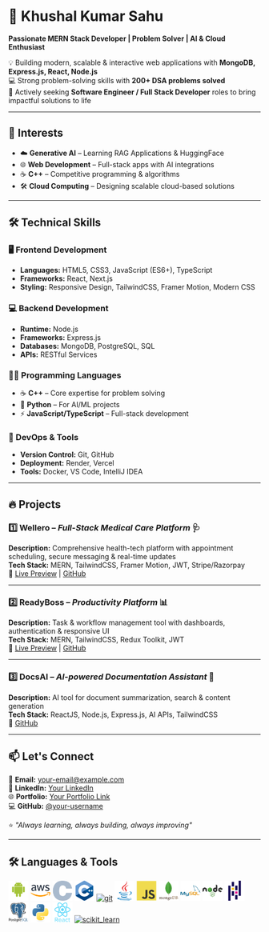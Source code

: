 # 🚀 Khushal Kumar Sahu  
**Passionate MERN Stack Developer | Problem Solver | AI & Cloud Enthusiast**  

💡 Building modern, scalable & interactive web applications with **MongoDB, Express.js, React, Node.js**  
💻 Strong problem-solving skills with **200+ DSA problems solved**  
🎯 Actively seeking **Software Engineer / Full Stack Developer** roles to bring impactful solutions to life  

---

## 🎯 Interests  
- ☁️ **Generative AI** – Learning RAG Applications & HuggingFace  
- 🌐 **Web Development** – Full-stack apps with AI integrations  
- ☕ **C++** – Competitive programming & algorithms  
- 🛠️ **Cloud Computing** – Designing scalable cloud-based solutions  

---

## 🛠️ Technical Skills  

### 🖥️ Frontend Development  
- **Languages:** HTML5, CSS3, JavaScript (ES6+), TypeScript  
- **Frameworks:** React, Next.js  
- **Styling:** Responsive Design, TailwindCSS, Framer Motion, Modern CSS  

### 💻 Backend Development  
- **Runtime:** Node.js  
- **Frameworks:** Express.js  
- **Databases:** MongoDB, PostgreSQL, SQL  
- **APIs:** RESTful Services  

### 👨‍💻 Programming Languages  
- ☕ **C++** – Core expertise for problem solving  
- 🐍 **Python** – For AI/ML projects  
- ⚡ **JavaScript/TypeScript** – Full-stack development  

### 🔧 DevOps & Tools  
- **Version Control:** Git, GitHub  
- **Deployment:** Render, Vercel  
- **Tools:** Docker, VS Code, IntelliJ IDEA  

---

## 🔥 Projects  

### 1️⃣ Wellero – *Full-Stack Medical Care Platform* 🩺  
**Description:** Comprehensive health-tech platform with appointment scheduling, secure messaging & real-time updates  
**Tech Stack:** MERN, TailwindCSS, Framer Motion, JWT, Stripe/Razorpay  
🔗 [Live Preview](#) | [GitHub](#)  

---

### 2️⃣ ReadyBoss – *Productivity Platform* 📊  
**Description:** Task & workflow management tool with dashboards, authentication & responsive UI  
**Tech Stack:** MERN, TailwindCSS, Redux Toolkit, JWT  
🔗 [Live Preview](#) | [GitHub](#)  

---

### 3️⃣ DocsAI – *AI-powered Documentation Assistant* 🤖  
**Description:** AI tool for document summarization, search & content generation  
**Tech Stack:** ReactJS, Node.js, Express.js, AI APIs, TailwindCSS  
🔗 [GitHub](#)  

---

## 📫 Let's Connect  
📧 **Email:** your-email@example.com  
💼 **LinkedIn:** [Your LinkedIn](#)  
🌐 **Portfolio:** [Your Portfolio Link](#)  
💻 **GitHub:** [@your-username](#)  

⭐ *"Always learning, always building, always improving"*  

---

## 🛠️ Languages & Tools  

<p align="left">
<a href="https://developer.android.com" target="_blank"><img src="https://raw.githubusercontent.com/devicons/devicon/master/icons/android/android-original-wordmark.svg" alt="android" width="40" height="40"/></a>
<a href="https://aws.amazon.com" target="_blank"><img src="https://raw.githubusercontent.com/devicons/devicon/master/icons/amazonwebservices/amazonwebservices-original-wordmark.svg" alt="aws" width="40" height="40"/></a>
<a href="https://www.cprogramming.com/" target="_blank"><img src="https://raw.githubusercontent.com/devicons/devicon/master/icons/c/c-original.svg" alt="c" width="40" height="40"/></a>
<a href="https://www.w3schools.com/cpp/" target="_blank"><img src="https://raw.githubusercontent.com/devicons/devicon/master/icons/cplusplus/cplusplus-original.svg" alt="cplusplus" width="40" height="40"/></a>
<a href="https://git-scm.com/" target="_blank"><img src="https://www.vectorlogo.zone/logos/git-scm/git-scm-icon.svg" alt="git" width="40" height="40"/></a>
<a href="https://www.java.com" target="_blank"><img src="https://raw.githubusercontent.com/devicons/devicon/master/icons/java/java-original.svg" alt="java" width="40" height="40"/></a>
<a href="https://developer.mozilla.org/en-US/docs/Web/JavaScript" target="_blank"><img src="https://raw.githubusercontent.com/devicons/devicon/master/icons/javascript/javascript-original.svg" alt="javascript" width="40" height="40"/></a>
<a href="https://www.mongodb.com/" target="_blank"><img src="https://raw.githubusercontent.com/devicons/devicon/master/icons/mongodb/mongodb-original-wordmark.svg" alt="mongodb" width="40" height="40"/></a>
<a href="https://www.mysql.com/" target="_blank"><img src="https://raw.githubusercontent.com/devicons/devicon/master/icons/mysql/mysql-original-wordmark.svg" alt="mysql" width="40" height="40"/></a>
<a href="https://nodejs.org" target="_blank"><img src="https://raw.githubusercontent.com/devicons/devicon/master/icons/nodejs/nodejs-original-wordmark.svg" alt="nodejs" width="40" height="40"/></a>
<a href="https://pandas.pydata.org/" target="_blank"><img src="https://raw.githubusercontent.com/devicons/devicon/2ae2a900d2f041da66e950e4d48052658d850630/icons/pandas/pandas-original.svg" alt="pandas" width="40" height="40"/></a>
<a href="https://www.postgresql.org" target="_blank"><img src="https://raw.githubusercontent.com/devicons/devicon/master/icons/postgresql/postgresql-original-wordmark.svg" alt="postgresql" width="40" height="40"/></a>
<a href="https://www.python.org" target="_blank"><img src="https://raw.githubusercontent.com/devicons/devicon/master/icons/python/python-original.svg" alt="python" width="40" height="40"/></a>
<a href="https://reactjs.org/" target="_blank"><img src="https://raw.githubusercontent.com/devicons/devicon/master/icons/react/react-original-wordmark.svg" alt="react" width="40" height="40"/></a>
<a href="https://scikit-learn.org/" target="_blank"><img src="https://upload.wikimedia.org/wikipedia/commons/0/05/Scikit_learn_logo_small.svg" alt="scikit_learn" width="40" height="40"/></a>
</p>
